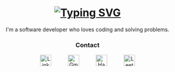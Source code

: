 <div align="center">
  
[![Typing SVG](https://readme-typing-svg.demolab.com?font=Fira+Code&size=30&pause=1000&color=F7F7F7&center=true&vCenter=true&width=435&lines=Hello%2C+I'm+Bogdan)](https://git.io/typing-svg)</div>
==============================================================================================================================

<p align="center">
  I'm a software developer who loves coding and solving problems. 
</p>

<div align="center"> <h3>Contact</h3>  </div>

<p align="center">
  <a href="https://www.linkedin.com/in/istrate-bogdan/" target="_blank" style="text-decoration: none;">
    <img src="https://cdn.simpleicons.org/linkedin/ffffff" alt="LinkedIn" height="30" width="30" style="margin: 0 20px;">
  </a>
  <a href="mailto:bogdan.istrate@gmail.com" target="_blank" style="text-decoration: none;">
    <img src="https://cdn.simpleicons.org/gmail/ffffff" alt="Gmail" height="30" width="30" style="margin: 0 20px;">
  </a>
  <a href="https://www.hackerrank.com/profile/bogdan016" target="_blank" style="text-decoration: none;">
    <img src="https://cdn.simpleicons.org/hackerrank/ffffff" alt="HackerRank" height="30" width="30" style="margin: 0 20px;">
  </a>
  <a href="https://www.leetcode.com/bogdan321" target="_blank" style="text-decoration: none;">
    <img src="https://cdn.simpleicons.org/leetcode/ffffff" alt="LeetCode" height="30" width="30" style="margin: 0 20px;">
  </a>
</p>
